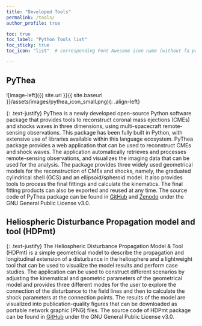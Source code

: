 ```yaml
---
title: "Developed Tools"
permalink: /tools/
author_profile: true

toc: true
toc_label: "Python Tools list"
toc_sticky: true
toc_icon: "list"  # corresponding Font Awesome icon name (without fa prefix)

---
```


## PyThea

![image-left]({{ site.url }}{{ site.baseurl }}/assets/images/pythea_icon_small.png){: .align-left} 

{: .text-justify}
PyThea is a newly developed open-source Python software package that provides tools to reconstruct coronal mass ejections (CMEs) and shocks waves in three dimensions, using multi-spacecraft remote-sensing observations. This package has been fully built in Python, with extensive use of libraries available within this language ecosystem. PyThea package provides a web application that can be used to reconstruct CMEs and shock waves. The application automatically retrieves and processes remote-sensing observations, and visualizes the imaging data that can be used for the analysis. The package provides three widely used geometrical models for the reconstruction of CMEs and shocks, namely, the graduated cylindrical shell (GCS) and an ellipsoid/spheroid model. It also provides tools to process the final fittings and calculate the kinematics. The final fitting products can also be exported and reused at any time. The source code of PyThea package can be found in [GitHub](https://github.com/AthKouloumvakos/PyThea) and [Zenodo](https://zenodo.org/record/7042194#.Yx9-RC2B3FY) under the GNU General Public License v3.0.

## Heliospheric Disturbance Propagation model and tool (HDPmt)

{: .text-justify}
The Heliospheric Disturbance Propagation Model & Tool (HDPmt) is a simple geometrical model to describe the propagation and longitudinal extension of a disturbance in the heliosphere and a lightweight tool that can be used to visualize the model results and perform case studies. The application can be used to construct different scenarios by adjusting
the kinematical and geometric parameters of the geometrical model and provides three different modes for the user to explore the connection of the disturbance to the field lines and then to calculate the shock parameters at the connection points. The results of the model are visualized into publication-quality figures that can be downloaded as portable network graphic (PNG) files. The source code of HDPmt package can be found in [GitHub](https://github.com/AthKouloumvakos/HDPmt) under the GNU General Public License v3.0.